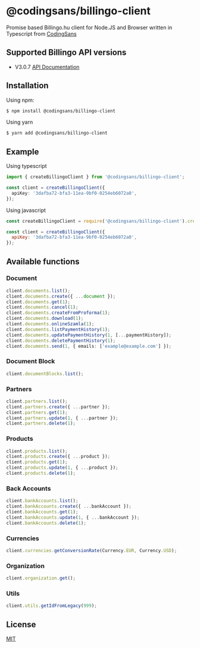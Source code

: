 # @codingsans/billingo-client

Promise based Billingo.hu client for Node.JS and Browser written in Typescript from [CodingSans](https://codingsans.com)

## Supported Billingo API versions

- V3.0.7 [API Documentation](https://app.swaggerhub.com/apis/Billingo/Billingo/3.0.7)

## Installation

Using npm:

```bash
$ npm install @codingsans/billingo-client
```

Using yarn

```bash
$ yarn add @codingsans/billingo-client
```

## Example

Using typescript

```ts
import { createBillingoClient } from '@codingsans/billingo-client';

const client = createBillingoClient({
  apiKey: '3dafba72-bfa3-11ea-9bf0-0254eb6072a0',
});
```

Using javascript

```js
const createBillingoClient = require('@codingsans/billingo-client').createBillingoClient;

const client = createBillingoClient({
  apiKey: '3dafba72-bfa3-11ea-9bf0-0254eb6072a0',
});
```

## Available functions

### Document

```ts
client.documents.list();
client.documents.create({ ...document });
client.documents.get(1);
client.documents.cancel(1);
client.documents.createFromProforma(1);
client.documents.download(1);
client.documents.onlineSzamla(1);
client.documents.listPaymentHistory(1);
client.documents.updatePaymentHistory(1, [...paymentHistory]);
client.documents.deletePaymentHistory(1);
client.documents.send(1, { emails: ['example@example.com'] });
```

### Document Block

```ts
client.documentBlocks.list();
```

### Partners

```ts
client.partners.list();
client.partners.create({ ...partner });
client.partners.get(1);
client.partners.update(1, { ...partner });
client.partners.delete(1);
```

### Products

```ts
client.products.list();
client.products.create({ ...product });
client.products.get(1);
client.products.update(1, { ...product });
client.products.delete(1);
```

### Back Accounts

```ts
client.bankAccounts.list();
client.bankAccounts.create({ ...bankAccount });
client.bankAccounts.get(1);
client.bankAccounts.update(1, { ...bankAccount });
client.bankAccounts.delete(1);
```

### Currencies

```ts
client.currencies.getConversionRate(Currency.EUR, Currency.USD);
```

### Organization

```ts
client.organization.get();
```

### Utils

```ts
client.utils.getIdFromLegacy(999);
```

## License

[MIT](LICENSE)
